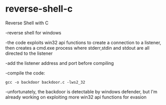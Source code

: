 # reverse-shell-c
Reverse Shell with C

-reverse shell for windows

-the code exploits win32 api functions to create a connection to a listener, then creates a cmd.exe process where stderr,stdin and stdout are all directed to the listener

-add the listener address and port before compiling

-compile the code:
      
    gcc -o backdoor backdoor.c -lws2_32

-unfortunately, the backdoor is detectable by windows defender, but I'm already working on exploiting more win32 api functions for evasion
